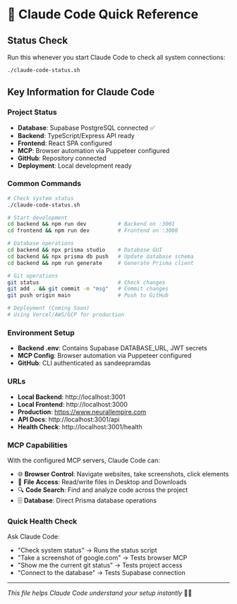 # 🤖 Claude Code Quick Reference

## Status Check
Run this whenever you start Claude Code to check all system connections:

```bash
./claude-code-status.sh
```

## Key Information for Claude Code

### Project Status
- **Database**: Supabase PostgreSQL connected ✅
- **Backend**: TypeScript/Express API ready
- **Frontend**: React SPA configured
- **MCP**: Browser automation via Puppeteer configured
- **GitHub**: Repository connected
- **Deployment**: Local development ready

### Common Commands
```bash
# Check system status
./claude-code-status.sh

# Start development
cd backend && npm run dev          # Backend on :3001
cd frontend && npm run dev         # Frontend on :3000

# Database operations
cd backend && npx prisma studio    # Database GUI
cd backend && npx prisma db push   # Update database schema
cd backend && npm run generate     # Generate Prisma client

# Git operations
git status                         # Check changes
git add . && git commit -m "msg"   # Commit changes
git push origin main               # Push to GitHub

# Deployment (Coming Soon)
# Using Vercel/AWS/GCP for production
```

### Environment Setup
- **Backend .env**: Contains Supabase DATABASE_URL, JWT secrets
- **MCP Config**: Browser automation via Puppeteer configured
- **GitHub**: CLI authenticated as sandeepramdas

### URLs
- **Local Backend**: http://localhost:3001
- **Local Frontend**: http://localhost:3000
- **Production**: https://www.neurallempire.com
- **API Docs**: http://localhost:3001/api
- **Health Check**: http://localhost:3001/health

### MCP Capabilities
With the configured MCP servers, Claude Code can:
- 🌐 **Browser Control**: Navigate websites, take screenshots, click elements
- 📁 **File Access**: Read/write files in Desktop and Downloads
- 🔍 **Code Search**: Find and analyze code across the project
- 🗄️ **Database**: Direct Prisma database operations

### Quick Health Check
Ask Claude Code:
- "Check system status" → Runs the status script
- "Take a screenshot of google.com" → Tests browser MCP
- "Show me the current git status" → Tests project access
- "Connect to the database" → Tests Supabase connection

---
*This file helps Claude Code understand your setup instantly* 🧠👑